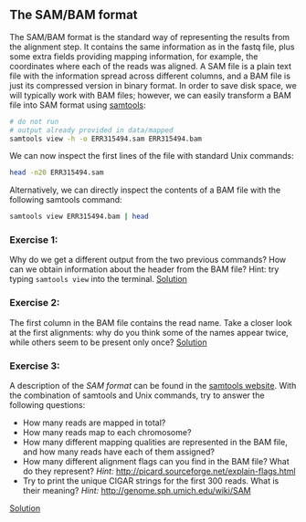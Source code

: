 ## The SAM/BAM format
The SAM/BAM format is the standard way of representing the results from the alignment step. It contains the same information as in the fastq file, plus some extra fields providing mapping information, for example, the coordinates where each of the reads was aligned. A SAM file is a plain text file with the information spread across different columns, and a BAM file is just its compressed version in binary format. In order to save disk space, we will typically work with BAM files; however, we can easily transform a BAM file into SAM format using [samtools](http://www.htslib.org/doc/samtools.html):

```bash
# do not run
# output already provided in data/mapped
samtools view -h -o ERR315494.sam ERR315494.bam
```

We can now inspect the first lines of the file with standard Unix commands:

```bash
head -n20 ERR315494.sam
```

Alternatively, we can directly inspect the contents of a BAM file with the following samtools command:

```bash
samtools view ERR315494.bam | head
```

### Exercise 1: 
Why do we get a different output from the two previous commands? How can we obtain information about the header from the BAM file? Hint: try typing `samtools view` into the terminal.
[Solution](https://github.com/Functional-Genomics/TeachingMaterial/blob/Cancer-Genomics-07-2015/solutions/_bam_ex1.md)

### Exercise 2: 
The first column in the BAM file contains the read name. Take a closer look at the first alignments: why do you think some of the names appear twice, while others seem to be present only once?
[Solution](https://github.com/Functional-Genomics/TeachingMaterial/blob/Cancer-Genomics-07-2015/solutions/_bam_ex2.md)

### Exercise 3: 
A description of the *SAM format* can be found in the [samtools website](http://www.htslib.org/doc/sam.html). With the combination of samtools and Unix commands, try to answer the following questions:

* How many reads are mapped in total?
* How many reads map to each chromosome?
* How many different mapping qualities are represented in the BAM file, and how many reads have each of them assigned?
* How many different alignment flags can you find in the BAM file? What do they represent?
  *Hint:* http://picard.sourceforge.net/explain-flags.html
* Try to print the unique CIGAR strings for the first 300 reads. What is their meaning?
  *Hint:* http://genome.sph.umich.edu/wiki/SAM

[Solution](https://github.com/Functional-Genomics/TeachingMaterial/blob/Cancer-Genomics-07-2015/solutions/_bam_ex3.md)

